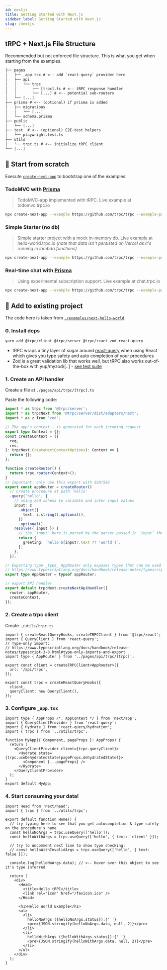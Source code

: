 ```yaml
---
id: nextjs
title: Getting Started with Next.js
sidebar_label: Getting Started with Next.js
slug: /nextjs
---
```


## tRPC + Next.js File Structure

Recommended but not enforced file structure. This is what you get when starting from the examples.

```txt
├── pages
│   ├── _app.tsx # <-- add `react-query` provider here
│   ├── api
│   │   └── trpc
│   │       ├── [trpc].ts # <-- tRPC response handler
│   │       └── [...] # <-- potential sub-routers
│   └── [...]
├── prisma # <-- (optional) if prisma is added
│   ├── migrations
│   │   └── [...] 
│   └── schema.prisma
├── public
│   └── [...]
├── test  # <-- (optional) E2E-test helpers
│   └── playwright.test.ts
├── utils
│   └── trpc.ts # <-- initialize tRPC client
└── [...]
```

## 🌟 Start from scratch


Execute [`create-next-app`](https://github.com/vercel/next.js/tree/canary/packages/create-next-app) to bootstrap one of the examples:


### TodoMVC with [Prisma](https://www.prisma.io/)

> TodoMVC-app implemented with tRPC.
> Live example at todomvc.trpc.io


```bash
npx create-next-app --example https://github.com/trpc/trpc --example-path examples/next-prisma-todomvc trpc-todo
```

### Simple Starter (no db)

> Simple starter project with a mock in-memory db.
> Live example at hello-world.trpc.io _(note that data isn't persisted on Vercel as it's running in lambda functions)_

```bash
npx create-next-app --example https://github.com/trpc/trpc --example-path examples/next-hello-world my-app
```

### Real-time chat with [Prisma](https://www.prisma.io/)

> Using experimental subscription support.
> Live example at chat.trpc.io

```bash
npx create-next-app --example https://github.com/trpc/trpc --example-path examples/next-ssg-chat my-chat-app
```

## 🐻 Add to existing project

The code here is taken from [`./examples/next-hello-world`](https://github.com/trpc/trpc/tree/main/examples/next-hello-world).


### 0. Install deps


```bash
yarn add @trpc/client @trpc/server @trpc/react zod react-query
```

- tRPC wraps a tiny layer of sugar around [react-query](https://react-query.tanstack.com/overview) when using React which gives you type safety and auto completion of your procedures
- Zod is a great validation lib that works well, but tRPC also works out-of-the-box with yup/myzod/[..] - [see test suite](https://github.com/trpc/trpc/packages/server/test/validators.test.ts)


### 1. Create an API handler

Create a file at `./pages/api/trpc/[trpc].ts`

Paste the following code:

```ts
import * as trpc from '@trpc/server';
import * as trpcNext from '@trpc/server/dist/adapters/next';
import * as z from 'zod';

// The app's context - is generated for each incoming request
export type Context = {};
const createContext = ({
  req,
  res,
}: trpcNext.CreateNextContextOptions): Context => {
  return {};
};

function createRouter() {
  return trpc.router<Context>();
}
// Important: only use this export with SSR/SSG
export const appRouter = createRouter()
  // Create procedure at path 'hello'
  .query('hello', {
    // using zod schema to validate and infer input values
    input: z
      .object({
        text: z.string().optional(),
      })
      .optional(),
    resolve({ input }) {
      // the `input` here is parsed by the parser passed in `input` the type inferred
      return {
        greeting: `hello ${input?.text ?? 'world'}`,
      };
    },
  });

// Exporting type _type_ AppRouter only exposes types that can be used for inference
// https://www.typescriptlang.org/docs/handbook/release-notes/typescript-3-8.html#type-only-imports-and-export
export type AppRouter = typeof appRouter;

// export API handler
export default trpcNext.createNextApiHandler({
  router: appRouter,
  createContext,
});

```

### 2. Create a trpc client


Create `./utils/trpc.ts`

```tsx
import { createReactQueryHooks, createTRPCClient } from '@trpc/react';
import { QueryClient } from 'react-query';
// Type-only import:
// https://www.typescriptlang.org/docs/handbook/release-notes/typescript-3-8.html#type-only-imports-and-export
import type { AppRouter } from '../pages/api/trpc/[trpc]';

export const client = createTRPCClient<AppRouter>({
  url: '/api/trpc',
});

export const trpc = createReactQueryHooks({
  client,
  queryClient: new QueryClient(),
});
```

### 3. Configure `_app.tsx`


```tsx
import type { AppProps /*, AppContext */ } from 'next/app';
import { QueryClientProvider } from 'react-query';
import { Hydrate } from 'react-query/hydration';
import { trpc } from '../utils/trpc';

function MyApp({ Component, pageProps }: AppProps) {
  return (
    <QueryClientProvider client={trpc.queryClient}>
      <Hydrate state={trpc.useDehydratedState(pageProps.dehydratedState)}>
        <Component {...pageProps} />
      </Hydrate>
    </QueryClientProvider>
  );
}
export default MyApp;
```

### 4. Start consuming your data!


```tsx
import Head from 'next/head';
import { trpc } from '../utils/trpc';

export default function Home() {
  // try typing here to see that you get autocompletion & type safety on the procedure's name
  const helloNoArgs = trpc.useQuery(['hello']);
  const helloWithArgs = trpc.useQuery(['hello', { text: 'client' }]);

  // try to uncomment next line to show type checking:
  // const helloWithInvalidArgs = trpc.useQuery(['hello', { text: false }]);

  console.log(helloNoArgs.data); // <-- hover over this object to see it's type inferred

  return (
    <div>
      <Head>
        <title>Hello tRPC</title>
        <link rel="icon" href="/favicon.ico" />
      </Head>

      <h1>Hello World Example</h1>
      <ul>
        <li>
          helloNoArgs ({helloNoArgs.status}):{' '}
          <pre>{JSON.stringify(helloNoArgs.data, null, 2)}</pre>
        </li>
        <li>
          helloWithArgs ({helloWithArgs.status}):{' '}
          <pre>{JSON.stringify(helloWithArgs.data, null, 2)}</pre>
        </li>
      </ul>
    </div>
  );
}
```


